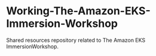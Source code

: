 # Working-The-Amazon-EKS-Immersion-Workshop
Shared resources repository related to The Amazon EKS ImmersionWorkshop.

